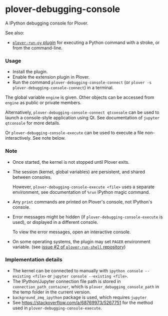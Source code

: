 # plover-debugging-console
A IPython debugging console for Plover.

See also:

* [`plover-run-py` plugin](https://github.com/user202729/plover-run-py) for
executing a Python command with a stroke, or from the command-line.

### Usage

* Install the plugin.
* Enable the extension plugin in Plover.
* Run the command `plover-debugging-console-connect` (or `plover -s plover-debugging-console-connect`)
in a terminal.

The global variable `engine` is given. Other objects can be accessed from `engine` as public
or private members.

Alternatively, `plover-debugging-console-connect qtconsole` can be used to launch a console-style application using Qt.
See documentation of `jupyter qtconsole` for more details.

Or `plover-debugging-console-execute` can be used to execute a file non-interactively. See note below.

### Note

* Once started, the kernel is not stopped until Plover exits.
* The session (kernel, global variables) are persistent, and shared between consoles.
  
  However, `plover-debugging-console-execute <file>` uses a separate environment, see
  documentation of `%run` IPython magic command.
* Any `print` commands are printed on Plover's console, not IPython's console.
* Error messages might be hidden (if `plover-debugging-console-execute` is used),
  or displayed in a different console.

  To view the error messages, open an interactive console.
* On some operating systems, the plugin may set `PAGER` environment variable. (see [issue #2 of `plover-run-shell` repository](https://github.com/user202729/plover_run_shell/issues/2))

### Implementation details

* The kernel can be connected to manually with `ipython console --existing <file>`
or `jupyter console --existing <file>`.
* The IPython/Jupyter connection file path is stored in `connection_path_container`, which is
`plover_debugging_console_path` in the temp folder in the current version.
* `background_zmq_ipython` package is used, which requires `jupyter`
* See https://stackoverflow.com/a/68769973/5267751 for the method used in `plover-debugging-console-execute`.
